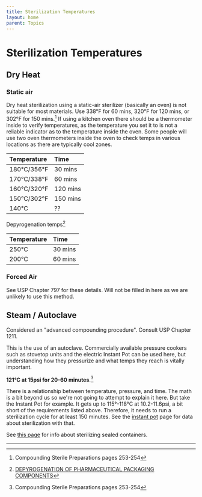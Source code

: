```yaml
---
title: Sterilization Temperatures
layout: home
parent: Topics
---
```


# Sterilization Temperatures

## Dry Heat

### Static air

Dry heat sterilization using a static-air sterilizer (basically an oven) is not suitable for most materials. Use 338°F for 60 mins, 320°F for 120 mins, or 302°F for 150 mins.[^1] If using a kitchen oven there should be a thermometer inside to verify temperatures, as the temperature you set it to is not a reliable indicator as to the temperature inside the oven. Some people will use two oven thermometers inside the oven to check temps in various locations as there are typically cool zones.

| Temperature | Time     |
|:------------|:---------|
| 180°C/356°F | 30 mins  |
| 170°C/338°F | 60 mins  |
| 160°C/320°F | 120 mins |
| 150°C/302°F | 150 mins |
| 140°C       | ??       |

Depyrogenation temps[^2]

| Temperature | Time     |
|:------------|:---------|
| 250°C       | 30 mins  |
| 200°C       | 60 mins  |

### Forced Air

See USP Chapter 797 for these details. Will not be filled in here as we are unlikely to use this method.

## Steam / Autoclave

Considered an "advanced compounding procedure". Consult USP Chapter 1211.

This is the use of an autoclave. Commercially available pressure cookers such as stovetop units and the electric Instant Pot can be used here, but understanding how they pressurize and what temps they reach is vitally important.

**121°C at 15psi for 20-60 minutes**.[^1]

There is a relationship between temperature, pressure, and time. The math is a bit beyond us so we're not going to attempt to explain it here. But take the Instant Pot for example. It gets up to 115°-118°C at 10.2-11.6psi, a bit short of the requirements listed above. Therefore, it needs to run a sterilization cycle for at least 150 minutes. See the [instant pot](/topics/instant_pot) page for data about sterilization with that.

See [this page](/other/lena) for info about sterilizing sealed containers.

---

[^1]: Compounding Sterile Preparations pages 253-254

[^2]: [DEPYROGENATION OF PHARMACEUTICAL PACKAGING COMPONENTS](https://www.dwkltd.com/pub/media/wysiwyg/literature/DWK-Depyrogenation-of-Pharmaceutical-Packaging-Components-UK-A42022.pdf)
